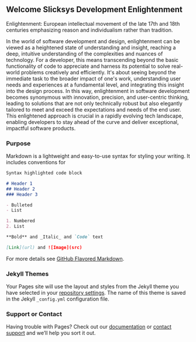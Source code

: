 ## Welcome Slicksys Development Enlightenment

Enlightenment:  European intellectual movement of the late 17th and 18th centuries emphasizing reason and individualism rather than tradition. 

In the world of software development and design, enlightenment can be viewed as a heightened state of understanding and insight, reaching a deep, intuitive understanding of the complexities and nuances of technology. For a developer, this means transcending beyond the basic functionality of code to appreciate and harness its potential to solve real-world problems creatively and efficiently. It's about seeing beyond the immediate task to the broader impact of one's work, understanding user needs and experiences at a fundamental level, and integrating this insight into the design process. In this way, enlightenment in software development becomes synonymous with innovation, precision, and user-centric thinking, leading to solutions that are not only technically robust but also elegantly tailored to meet and exceed the expectations and needs of the end user. This enlightened approach is crucial in a rapidly evolving tech landscape, enabling developers to stay ahead of the curve and deliver exceptional, impactful software products.



### Purpose

Markdown is a lightweight and easy-to-use syntax for styling your writing. It includes conventions for

```markdown
Syntax highlighted code block

# Header 1
## Header 2
### Header 3

- Bulleted
- List

1. Numbered
2. List

**Bold** and _Italic_ and `Code` text

[Link](url) and ![Image](src)
```

For more details see [GitHub Flavored Markdown](https://guides.github.com/features/mastering-markdown/).

### Jekyll Themes

Your Pages site will use the layout and styles from the Jekyll theme you have selected in your [repository settings](https://github.com/slicksys/enlightenment/settings). The name of this theme is saved in the Jekyll `_config.yml` configuration file.

### Support or Contact

Having trouble with Pages? Check out our [documentation](https://help.github.com/categories/github-pages-basics/) or [contact support](https://github.com/contact) and we’ll help you sort it out.
